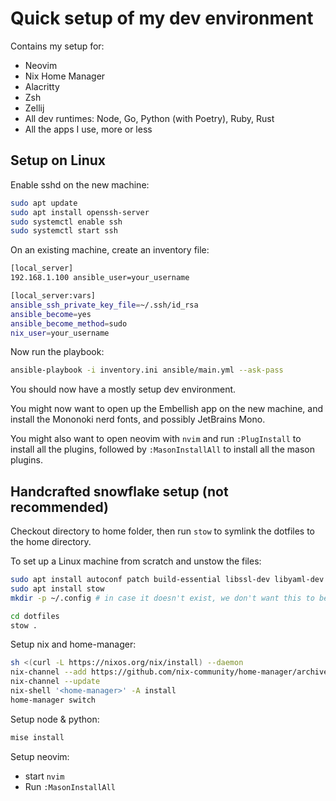 # Quick setup of my dev environment
Contains my setup for:
* Neovim
* Nix Home Manager
* Alacritty
* Zsh
* Zellij
* All dev runtimes: Node, Go, Python (with Poetry), Ruby, Rust
* All the apps I use, more or less

## Setup on Linux
Enable sshd on the new machine:
```bash
sudo apt update
sudo apt install openssh-server
sudo systemctl enable ssh 
sudo systemctl start ssh
```
On an existing machine, create an inventory file:
```bash
[local_server]
192.168.1.100 ansible_user=your_username

[local_server:vars]
ansible_ssh_private_key_file=~/.ssh/id_rsa
ansible_become=yes
ansible_become_method=sudo
nix_user=your_username
```
Now run the playbook:
```bash
ansible-playbook -i inventory.ini ansible/main.yml --ask-pass
```
You should now have a mostly setup dev environment.

You might now want to open up the Embellish app on the new machine, and install the Mononoki nerd fonts, and possibly JetBrains Mono.

You might also want to open neovim with `nvim` and run `:PlugInstall` to install all the plugins, followed by `:MasonInstallAll` to install all the mason plugins.

## Handcrafted snowflake setup (not recommended)
Checkout directory to home folder, then run `stow` to symlink the dotfiles to the home directory.

To set up a Linux machine from scratch and unstow the files:
```bash
sudo apt install autoconf patch build-essential libssl-dev libyaml-dev libreadline6-dev zlib1g-dev libgmp-dev libncurses5-dev libffi-dev libgdbm6 libgdbm-dev libdb-dev uuid-dev libfontconfig-dev cifs-utils
sudo apt install stow
mkdir -p ~/.config # in case it doesn't exist, we don't want this to be a symlink.

cd dotfiles
stow .
```

Setup nix and home-manager:

```bash
sh <(curl -L https://nixos.org/nix/install) --daemon
nix-channel --add https://github.com/nix-community/home-manager/archive/master.tar.gz home-manager
nix-channel --update
nix-shell '<home-manager>' -A install
home-manager switch
```
Setup node & python:

```bash
mise install
```

Setup neovim:
* start `nvim`
* Run `:MasonInstallAll`


